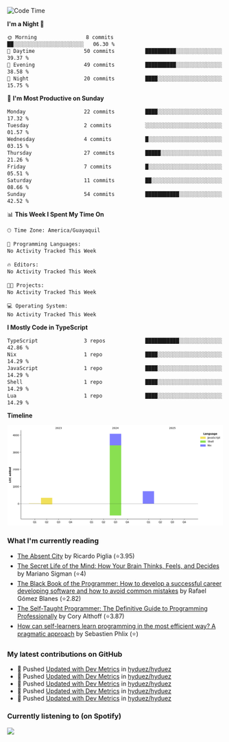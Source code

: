 <!--START_SECTION:waka-->
![Code Time](http://img.shields.io/badge/Code%20Time-237%20hrs%2043%20mins-blue)

**I'm a Night 🦉** 

```text
🌞 Morning                8 commits           ██░░░░░░░░░░░░░░░░░░░░░░░   06.30 % 
🌆 Daytime                50 commits          ██████████░░░░░░░░░░░░░░░   39.37 % 
🌃 Evening                49 commits          ██████████░░░░░░░░░░░░░░░   38.58 % 
🌙 Night                  20 commits          ████░░░░░░░░░░░░░░░░░░░░░   15.75 % 
```
📅 **I'm Most Productive on Sunday** 

```text
Monday                   22 commits          ████░░░░░░░░░░░░░░░░░░░░░   17.32 % 
Tuesday                  2 commits           ░░░░░░░░░░░░░░░░░░░░░░░░░   01.57 % 
Wednesday                4 commits           █░░░░░░░░░░░░░░░░░░░░░░░░   03.15 % 
Thursday                 27 commits          █████░░░░░░░░░░░░░░░░░░░░   21.26 % 
Friday                   7 commits           █░░░░░░░░░░░░░░░░░░░░░░░░   05.51 % 
Saturday                 11 commits          ██░░░░░░░░░░░░░░░░░░░░░░░   08.66 % 
Sunday                   54 commits          ███████████░░░░░░░░░░░░░░   42.52 % 
```


📊 **This Week I Spent My Time On** 

```text
🕑︎ Time Zone: America/Guayaquil

💬 Programming Languages: 
No Activity Tracked This Week

🔥 Editors: 
No Activity Tracked This Week

🐱‍💻 Projects: 
No Activity Tracked This Week

💻 Operating System: 
No Activity Tracked This Week
```

**I Mostly Code in TypeScript** 

```text
TypeScript               3 repos             ███████████░░░░░░░░░░░░░░   42.86 % 
Nix                      1 repo              ████░░░░░░░░░░░░░░░░░░░░░   14.29 % 
JavaScript               1 repo              ████░░░░░░░░░░░░░░░░░░░░░   14.29 % 
Shell                    1 repo              ████░░░░░░░░░░░░░░░░░░░░░   14.29 % 
Lua                      1 repo              ████░░░░░░░░░░░░░░░░░░░░░   14.29 % 
```



**Timeline**

![Lines of Code chart](https://raw.githubusercontent.com/hyduez/hyduez/master/assets/bar_graph.png)


<!--END_SECTION:waka-->

### What I'm currently reading
<!-- GOODREADS-LIST:START -->
- [The Absent City](https://www.goodreads.com/review/show/6830799490?utm_medium=api&utm_source=rss) by Ricardo Piglia (⭐️3.95)
- [The Secret Life of the Mind: How Your Brain Thinks, Feels, and Decides](https://www.goodreads.com/review/show/6830795622?utm_medium=api&utm_source=rss) by Mariano Sigman (⭐️4)
- [The Black Book of the Programmer: How to develop a successful career developing software and how to avoid common mistakes](https://www.goodreads.com/review/show/6830792107?utm_medium=api&utm_source=rss) by Rafael Gómez Blanes (⭐️2.82)
- [The Self-Taught Programmer: The Definitive Guide to Programming Professionally](https://www.goodreads.com/review/show/6830355685?utm_medium=api&utm_source=rss) by Cory  Althoff (⭐️3.87)
- [How can self-learners learn programming in the most efficient way? A pragmatic approach](https://www.goodreads.com/review/show/6830353251?utm_medium=api&utm_source=rss) by Sebastien Phlix (⭐️)
<!-- GOODREADS-LIST:END -->

### My latest contributions on GitHub
<!--START_SECTION:activity-->
- 🍤 Pushed [Updated with Dev Metrics](https://github.com/hyduez/hyduez/commit/6e5a11524d42fb6176f2897ef17a1ada81e3ea13) in [hyduez/hyduez](https://github.com/hyduez/hyduez)
- 🍤 Pushed [Updated with Dev Metrics](https://github.com/hyduez/hyduez/commit/9c252422ff73b9e2e43c09ba971d413de347cdb5) in [hyduez/hyduez](https://github.com/hyduez/hyduez)
- 🍤 Pushed [Updated with Dev Metrics](https://github.com/hyduez/hyduez/commit/324224fc1ea49ca11e73f09a7ac8074b5f92c39e) in [hyduez/hyduez](https://github.com/hyduez/hyduez)
- 🍤 Pushed [Updated with Dev Metrics](https://github.com/hyduez/hyduez/commit/665e985f429883e2c7c43148e431af9ce85ec266) in [hyduez/hyduez](https://github.com/hyduez/hyduez)
- 🍤 Pushed [Updated with Dev Metrics](https://github.com/hyduez/hyduez/commit/8c8fcd57aed7732992f1b97dac6a1d594f28fccb) in [hyduez/hyduez](https://github.com/hyduez/hyduez)
<!--END_SECTION:activity-->

### Currently listening to (on Spotify)
<img src="https://spotify-hyduez.vercel.app/api/spotify" width="400em">
